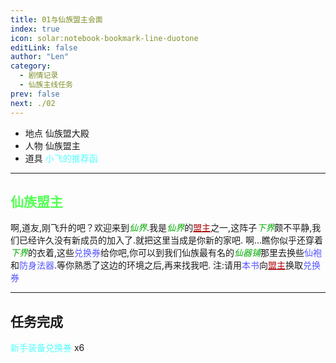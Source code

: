 ```yaml
---
title: 01与仙族盟主会面
index: true
icon: solar:notebook-bookmark-line-duotone
editLink: false
author: "Len"
category:
  - 剧情记录
  - 仙族主线任务
prev: false
next: ./02
---
```


- 地点 仙族盟大殿
- 人物 仙族盟主
- 道具 <span style="color: #55FFFF;">小飞的推荐函</span>

------

## <span style="color:#55FF55;font-weight:bold;">仙族盟主</span>

啊,道友,刚飞升的吧？欢迎来到<span style="color: #00AA00;"><span style="font-style: italic;">仙界</span></span>.我是<span style="color: #00AA00;"><span style="font-style: italic;">仙界</span></span>的<span style="color: #AA0000;"><span style="text-decoration: underline;">盟主</span></span>之一,这阵子<span style="color: #00AA00;"><span style="font-style: italic;">下界</span></span>颇不平静,我们已经许久没有新成员的加入了.就把这里当成是你新的家吧.
啊…瞧你似乎还穿着<span style="color: #00AA00;"><span style="font-style: italic;">下界</span></span>的衣着,这些<span style="color: #5555FF;">兑换券</span>给你吧,你可以到我们仙族最有名的<span style="color: #00AA00;"><span style="font-style: italic;">仙器铺</span></span>那里去换些<span style="color: #5555FF;">仙袍</span>和<span style="color: #5555FF;">防身法器</span>.等你熟悉了这边的环境之后,再来找我吧.
注:请用<span style="color: #5555FF;">本书</span>向<span style="color: #AA0000;"><span style="text-decoration: underline;">盟主</span></span>换取<span style="color: #5555FF;">兑换券</span>

------

## 任务完成

<span style="color: #55FFFF;">新手装备兑换券</span> x6